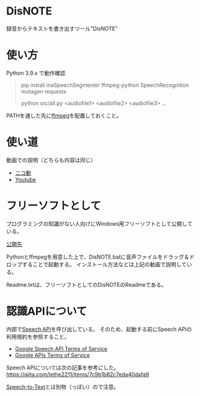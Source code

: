 # DisNOTE
録音からテキストを書き出すツール"DisNOTE"

# 使い方
Python 3.9.x で動作確認
> pip install inaSpeechSegmenter ffmpeg-python SpeechRecognition mutagen requests 
> 
> python src/all.py \<audiofile1\> \<audiofile2\> \<audiofile3\> ...

PATHを通した先に[ffmpeg](https://ffmpeg.org/)を配置しておくこと。

# 使い道
動画での説明（どちらも内容は同じ）
* [ニコ動](https://www.nicovideo.jp/watch/sm39257003)
* [Youtube](https://youtu.be/pCebMJgtVBM)

# フリーソフトとして
プログラミングの知識がない人向けにWindows用フリーソフトとして公開している。

[公開先](https://roji3.jpn.org/disnote/)

Pythonとffmpegを用意した上で、DisNOTE.batに音声ファイルをドラッグ＆ドロップすることで起動する。
インストール方法などは上記の動画で説明している。

Readme.txtは、フリーソフトとしてのDisNOTEのReadmeである。

# 認識APIについて
内部で[Speech API](https://console.cloud.google.com/apis/library/speech-json.googleapis.com?project=black-dragon-324616)を呼び出している。
そのため、起動する前にSpeech APIの利用規約を参照すること。
* [Google Speech API Terms of Service](https://console.cloud.google.com/tos?id=speech&project=black-dragon-324616&supportedpurview=project)
* [Google APIs Terms of Service](https://console.cloud.google.com/tos?id=universal&project=black-dragon-324616&supportedpurview=project)

Speech APIについては次の記事を参考にした。https://qiita.com/lethe2211/items/7c9b1b82c7eda40dafa9

[Speech-to-Text](https://cloud.google.com/speech-to-text)とは別物（っぽい）ので注意。
